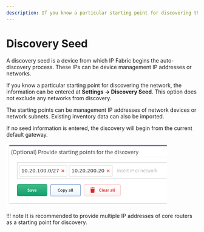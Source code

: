 ```yaml
---
description: If you know a particular starting point for discovering the network, the information can be entered. This option does not exclude any networks from...
---
```


# Discovery Seed

A discovery seed is a device from which IP Fabric begins the auto-discovery process. These IPs can be device management IP addresses or networks.

If you know a particular starting point for discovering the network, the
information can be entered at **Settings → Discovery Seed**. This option
does not exclude any networks from discovery.

The starting points can be management IP addresses of network devices or
network subnets. Existing inventory data can also be imported.

If no seed information is entered, the discovery will begin from the
current default gateway.

![Discovery seed](discovery_seed.png)

!!! note
    It is recommended to provide multiple IP addresses of core routers as a
    starting point for discovery.
